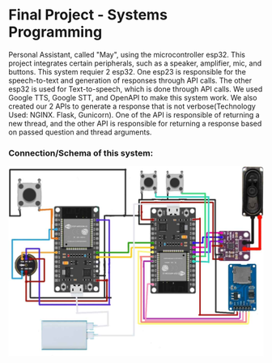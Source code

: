 <h1>Final Project - Systems Programming</h1>
Personal Assistant, called "May", using the microcontroller esp32. This project integrates certain peripherals, such as a speaker, amplifier, mic, and buttons. This system requier 2 esp32.
One esp23 is responsible for the speech-to-text and generation of responses through API calls. The other esp32 is used for Text-to-speech, which is done through API calls. 
We used Google TTS, Google STT, and OpenAPI to make this system work. We also created our 2 APIs to generate a response that is not verbose(Technology Used: NGINX. Flask, Gunicorn). 
One of the API is responsible of returning a new thread, and the other API is responsible for returning a response based on passed question and thread arguments.

<h3>Connection/Schema of this system:</h3>
<img src="Schema_connection.jpg">


